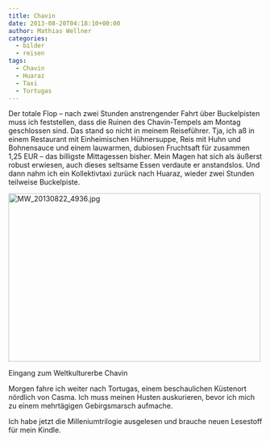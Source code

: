 ```yaml
---
title: Chavin
date: 2013-08-20T04:18:10+00:00
author: Mathias Wellner
categories:
  - bilder
  - reisen
tags:
  - Chavin
  - Huaraz
  - Taxi
  - Tortugas
---
```

Der totale Flop &#8211; nach zwei Stunden anstrengender Fahrt über Buckelpisten muss ich feststellen, dass die Ruinen des Chavin-Tempels am Montag geschlossen sind. Das stand so nicht in meinem Reiseführer. Tja, ich aß in einem Restaurant mit Einheimischen Hühnersuppe, Reis mit Huhn und Bohnensauce und einem lauwarmen, dubiosen Fruchtsaft für zusammen 1,25 EUR &#8211; das billigste Mittagessen bisher. Mein Magen hat sich als äußerst robust erwiesen, auch dieses seltsame Essen verdaute er anstandslos. Und dann nahm ich ein Kollektivtaxi zurück nach Huaraz, wieder zwei Stunden teilweise Buckelpiste. 

<div style="width: 510px" class="wp-caption aligncenter">
  <a href="http://www.flickr.com/photos/mwellner/9792263504/" title="MW_20130822_4936.jpg by mwellner, on Flickr"><img src="http://farm4.staticflickr.com/3694/9792263504_8856036f2a.jpg" width="500" height="334" alt="MW_20130822_4936.jpg" /></a>
  
  <p class="wp-caption-text">
    Eingang zum Weltkulturerbe Chavin<br />
  </p>
</div>

Morgen fahre ich weiter nach Tortugas, einem beschaulichen Küstenort nördlich von Casma. Ich muss meinen Husten auskurieren, bevor ich mich zu einem mehrtägigen Gebirgsmarsch aufmache. 

Ich habe jetzt die Milleniumtrilogie ausgelesen und brauche neuen Lesestoff für mein Kindle.